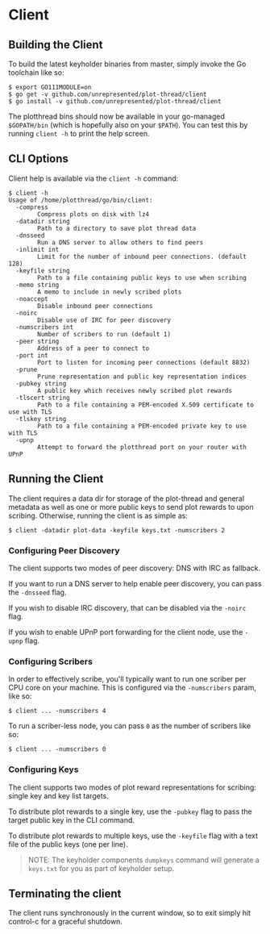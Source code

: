 # Client

## Building the Client

To build the latest keyholder binaries from master, simply invoke the Go toolchain like so:

```
$ export GO111MODULE=on
$ go get -v github.com/unrepresented/plot-thread/client
$ go install -v github.com/unrepresented/plot-thread/client
```

The plotthread bins should now be available in your go-managed `$GOPATH/bin` (which is hopefully also on your `$PATH`). You can test this by running `client -h` to print the help screen.

## CLI Options

Client help is available via the `client -h` command:

```
$ client -h
Usage of /home/plotthread/go/bin/client:
  -compress
        Compress plots on disk with lz4
  -datadir string
        Path to a directory to save plot thread data
  -dnsseed
        Run a DNS server to allow others to find peers
  -inlimit int
        Limit for the number of inbound peer connections. (default 128)
  -keyfile string
        Path to a file containing public keys to use when scribing
  -memo string
        A memo to include in newly scribed plots
  -noaccept
        Disable inbound peer connections
  -noirc
        Disable use of IRC for peer discovery
  -numscribers int
        Number of scribers to run (default 1)
  -peer string
        Address of a peer to connect to
  -port int
        Port to listen for incoming peer connections (default 8832)
  -prune
        Prune representation and public key representation indices
  -pubkey string
        A public key which receives newly scribed plot rewards
  -tlscert string
        Path to a file containing a PEM-encoded X.509 certificate to use with TLS
  -tlskey string
        Path to a file containing a PEM-encoded private key to use with TLS
  -upnp
        Attempt to forward the plotthread port on your router with UPnP
```

## Running the Client

The client requires a data dir for storage of the plot-thread and general metadata as well as one or more public keys to send plot rewards to upon scribing. Otherwise, running the client is as simple as:

```
$ client -datadir plot-data -keyfile keys.txt -numscribers 2
```

### Configuring Peer Discovery

The client supports two modes of peer discovery: DNS with IRC as fallback.

If you want to run a DNS server to help enable peer discovery, you can pass the `-dnsseed` flag.

If you wish to disable IRC discovery, that can be disabled via the `-noirc` flag.

If you wish to enable UPnP port forwarding for the client node, use the `-upnp` flag.

### Configuring Scribers

In order to effectively scribe, you'll typically want to run one scriber per CPU core on your machine. This is configured via the `-numscribers` param, like so:

```
$ client ... -numscribers 4
```

To run a scriber-less node, you can pass `0` as the number of scribers like so:

```
$ client ... -numscribers 0
```

### Configuring Keys

The client supports two modes of plot reward representations for scribing: single key and key list targets.

To distribute plot rewards to a single key, use the `-pubkey` flag to pass the target public key in the CLI command.

To distribute plot rewards to multiple keys, use the `-keyfile` flag with a text file of the public keys (one per line).

> NOTE: The keyholder components `dumpkeys` command will generate a `keys.txt` for you as part of keyholder setup.

## Terminating the client

The client runs synchronously in the current window, so to exit simply hit control-c for a graceful shutdown.
